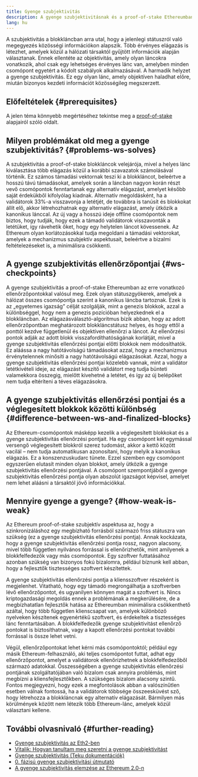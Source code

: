 ```yaml
---
title: Gyenge szubjektivitás
description: A gyenge szubjektivitásnak és a proof-of-stake Ethereumban elfoglalt szerepének bemutatása.
lang: hu
---
```


A szubjektivitás a blokkláncban arra utal, hogy a jelenlegi státuszról való megegyezés közösségi információkon alapszik. Több érvényes elágazás is létezhet, amelyek közül a hálózati társaktól gyűjtött információk alapján választanak. Ennek ellentéte az objektivitás, amely olyan láncokra vonatkozik, ahol csak egy lehetséges érvényes lánc van, amelyben minden csomópont egyetért a kódolt szabályok alkalmazásával. A harmadik helyzet a gyenge szubjektivitás. Ez egy olyan lánc, amely objektíven haladhat előre, miután bizonyos kezdeti információt közösségileg megszerzett.

## Előfeltételek {#prerequisites}

A jelen téma könnyebb megértéséhez tekintse meg a [proof-of-stake](/developers/docs/consensus-mechanisms/pos/) alapjairól szóló oldalt.

## Milyen problémákat old meg a gyenge szubjektivitás? {#problems-ws-solves}

A szubjektivitás a proof-of-stake blokkláncok velejárója, mivel a helyes lánc kiválasztása több elágazás közül a korábbi szavazatok számolásával történik. Ez számos támadási vektornak teszi ki a blokkláncot, beleértve a hosszú távú támadásokat, amelyek során a láncban nagyon korán részt vevő csomópontok fenntartanak egy alternatív elágazást, amelyet később saját érdekükből kifolyólag kiadnak. Alternatív megoldásként, ha a validátorok 33%-a visszavonja a letétjét, de továbbra is tanúsít és blokkokat állít elő, akkor létrehozhatnak egy alternatív elágazást, amely ütközik a kanonikus lánccal. Az új vagy a hosszú ideje offline csomópontok nem biztos, hogy tudják, hogy ezek a támadó validátorok visszavonták a letétüket, így rávehetik őket, hogy egy helytelen láncot kövessenek. Az Ethereum olyan korlátozásokkal tudja megoldani a támadási vektorokat, amelyek a mechanizmus szubjektív aspektusait, beleértve a bizalmi feltételezéseket is, a minimálisra csökkenti.

## A gyenge szubjektivitás ellenőrzőpontjai {#ws-checkpoints}

A gyenge szubjektivitás a proof-of-stake Ethereumban az erre vonatkozó ellenőrzőpontokkal valósul meg. Ezek olyan státuszgyökerek, amelyek a hálózat összes csomópontja szerint a kanonikus láncba tartoznak. Ezek is az „egyetemes igazság” célját szolgálják, mint a genezis blokkok, azzal a különbséggel, hogy nem a genezis pozícióban helyezkednek el a blokkláncban. Az elágazásválasztó-algoritmus bízik abban, hogy az adott ellenőrzőpontban meghatározott blokkláncstátusz helyes, és hogy ettől a ponttól kezdve függetlenül és objektíven ellenőrzi a láncot. Az ellenőrzési pontok adják az adott blokk visszafordíthatóságának korlátját, mivel a gyenge szubjektivitás ellenőrzési pontjai előtti blokkok nem módosíthatók. Ez aláássa a nagy hatótávolságú támadásokat azzal, hogy a mechanizmus érvénytelennek minősíti a nagy hatótávolságú elágazásokat. Azzal, hogy a gyenge szubjektivitás ellenőrzési pontjai közelebb vannak, mint a validátor letétkivételi ideje, az elágazást készítő validátort meg tudja bünteti valamekkora összegig, mielőtt kivehetné a letétet, és így az új belépőket nem tudja eltéríteni a téves elágazásokra.

## A gyenge szubjektivitás ellenőrzési pontjai és a véglegesített blokkok közötti különbség {#difference-between-ws-and-finalized-blocks}

Az Ethereum-csomópontok másképp kezelik a véglegesített blokkokat és a gyenge szubjektivitás ellenőrzési pontjait. Ha egy csomópont két egymással versengő véglegesített blokkról szerez tudomást, akkor a kettő között vacilál – nem tudja automatikusan azonosítani, hogy melyik a kanonikus elágazás. Ez a konszenzuskudarc tünete. Ezzel szemben egy csomópont egyszerűen elutasít minden olyan blokkot, amely ütközik a gyenge szubjektivitás ellenőrzési pontjával. A csomópont szempontjából a gyenge szubjektivitás ellenőrzési pontja olyan abszolút igazságot képvisel, amelyet nem lehet aláásni a társaktól jövő információkkal.

## Mennyire gyenge a gyenge? {#how-weak-is-weak}

Az Ethereum proof-of-stake szubjektív aspektusa az, hogy a szinkronizáláshoz egy megbízható forrásból származó friss státuszra van szükség (ez a gyenge szubjektivitás ellenőrzési pontja). Annak kockázata, hogy a gyenge szubjektivitás ellenőrzési pontja rossz, nagyon alacsony, mivel több független nyilvános forrással is ellenőrizhetők, mint amilyenek a blokkfelfedezők vagy más csomópontok. Egy szoftver futtatásához azonban szükség van bizonyos fokú bizalomra, például bíznunk kell abban, hogy a fejlesztők tisztességes szoftvert készítettek.

A gyenge szubjektivitás ellenőrzési pontja a kliensszoftver részeként is megjelenhet. Vitatható, hogy egy támadó megrongálhatja a szoftverben lévő ellenőrzőpontot, és ugyanilyen könnyen magát a szoftvert is. Nincs kriptogazdasági megoldás ennek a problémának a megkerülésére, de a megbízhatatlan fejlesztők hatása az Ethereumban minimálisra csökkenthető azáltal, hogy több független klienscsapat van, amelyek különböző nyelveken készítenek egyenértékű szoftvert, és érdekeltek a tisztességes lánc fenntartásában. A blokkfelfedezők gyenge szubjektivitást ellenőrző pontokat is biztosíthatnak, vagy a kapott ellenőrzési pontokat további forrással is össze lehet vetni.

Végül, ellenőrzőpontokat lehet kérni más csomópontoktól; például egy másik Ethereum-felhasználó, aki teljes csomópontot futtat, adhat egy ellenőrzőpontot, amelyet a validátorok ellenőrizhetnek a blokkfelfedezőből származó adatokkal. Összességében a gyenge szubjektivitás ellenőrzési pontjának szolgáltatójában való bizalom csak annyira problémás, mint megbízni a kliensfejlesztőkben. A szükséges bizalom alacsony szintű. Fontos megjegyezni, hogy ezek a megfontolások abban a valószínűtlen esetben válnak fontossá, ha a validátorok többsége összeesküvést sző, hogy létrehozza a blokkláncnak egy alternatív elágazását. Bármilyen más körülmények között nem létezik több Ethereum-lánc, amelyek közül választani kellene.

## További olvasnivaló {#further-reading}

- [Gyenge szubjektivitás az Eth2-ben](https://notes.ethereum.org/@adiasg/weak-subjectvity-eth2)
- [Vitalik: Hogyan tanultam meg szeretni a gyenge szubjektivitást](https://blog.ethereum.org/2014/11/25/proof-stake-learned-love-weak-subjectivity/)
- [Gyenge szubjektivitás (Teku dokumentációk)](https://docs.teku.consensys.net/en/latest/Concepts/Weak-Subjectivity/)
- [0. fázisú gyenge szubjektivitási útmutató](https://github.com/ethereum/consensus-specs/blob/dev/specs/phase0/weak-subjectivity.md)
- [A gyenge szubjektivitás elemzése az Ethereum 2.0-n](https://github.com/runtimeverification/beacon-chain-verification/blob/master/weak-subjectivity/weak-subjectivity-analysis.pdf)
